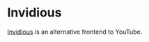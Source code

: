 # Invidious

[Invidious](https://github.com/iv-org/invidious) is an alternative frontend to YouTube.
